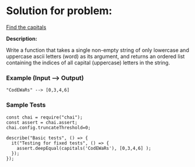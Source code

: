 # Solution for problem:

[Find the capitals](https://www.codewars.com/kata/539ee3b6757843632d00026b)

**Description:**

Write a function that takes a single non-empty string of only lowercase and uppercase ascii letters (word) as its argument, and returns an ordered list containing the indices of all capital (uppercase) letters in the string.

### Example (Input --> Output)

```plaintext
"CodEWaRs" --> [0,3,4,6]
```

### Sample Tests

```plaintext
const chai = require("chai");
const assert = chai.assert;
chai.config.truncateThreshold=0;

describe("Basic tests", () => {
  it("Testing for fixed tests", () => {
    assert.deepEqual(capitals('CodEWaRs'), [0,3,4,6] );
  });
});
```
